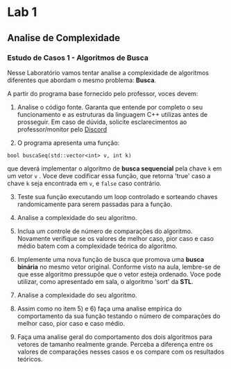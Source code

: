 # Lab 1

## Analise de Complexidade 

### Estudo de Casos 1 - Algoritmos de Busca

Nesse Laboratório vamos tentar analise a complexidade de algoritmos diferentes que abordam o mesmo problema: **Busca**. 

A partir do programa base fornecido pelo professor, voces devem: 

1) Analise o código fonte. Garanta que entende por completo o seu funcionamento e as estruturas da linguagem C++ utilizas antes de prosseguir. Em caso de dúvida, solicite esclarecimentos ao professor/monitor pelo [Discord](https://discord.gg/Aqnd2f)

2) O programa apresenta uma função:

```
bool buscaSeq(std::vector<int> v, int k)
```

  que deverá implementar o algoritmo de **busca sequencial** pela chave `k` em um vetor `v` . Voce deve codificar essa função, que retorna 'true' caso a chave `k` seja encontrada em `v`, e `false` caso contrário.
  
3) Teste sua função executando um loop controlado e sorteando chaves randomicamente para serem passadas para a função. 

4) Analise a complexidade do seu algoritmo.

5) Inclua um controle de número de comparações do algoritmo. Novamente verifique se os valores de melhor caso, pior caso e caso médio batem com a complexidade teórica do algoritmo. 

6) Implemente uma nova função de busca que promova uma **busca binária** no mesmo vetor original. Conforme visto na aula, lembre-se de que esse algoritmo pressupõe que o vetor esteja ordenado. Voce pode utilizar, como apresentado em sala, o algoritmo 'sort' da **STL**.

7) Analise a complexidade do seu algoritmo.

8) Assim como no item 5) e 6) faça uma analise empírica do comportamento da sua função testando o número de comparações do melhor caso, pior caso e caso médio. 

9) Faça uma analise geral do comportamento dos dois algoritmos para vetores de tamanho realmente grande. Perceba a diferença entre os valores de comparações nesses casos e os compare com os resultados teóricos. 
